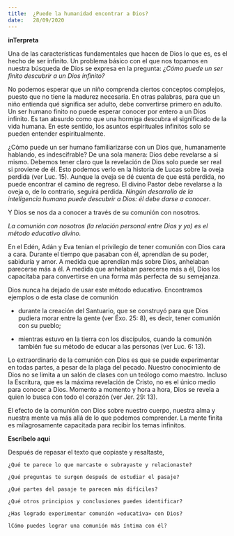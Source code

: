 ```yaml
---
title:  ¿Puede la humanidad encontrar a Dios?
date:   28/09/2020
---
```


**inTerpreta**

Una de las características fundamentales que hacen de Dios lo que es, es el hecho de ser infinito. Un problema básico con el que nos topamos en nuestra búsqueda de Dios se expresa en la pregunta: _¿Cómo puede un ser finito descubrir a un Dios infinito?_

No podemos esperar que un niño comprenda ciertos conceptos complejos, puesto que no tiene la madurez necesaria. En otras palabras, para que un niño entienda qué significa ser adulto, debe convertirse primero en adulto. Un ser humano finito no puede esperar conocer por entero a un Dios infinito. Es tan absurdo como que una hormiga descubra el significado de la vida humana. En este sentido, los asuntos espirituales infinitos solo se pueden entender espiritualmente.

¿Cómo puede un ser humano familiarizarse con un Dios que, humanamente hablando, es indescifrable? De una sola manera: Dios debe revelarse a sí mismo. Debemos tener claro que la revelación de Dios solo puede ser real si proviene de él. Esto podemos verlo en la historia de Lucas sobre la oveja perdida (ver Luc. 15). Aunque la oveja se dé cuenta de que está perdida, no puede encontrar el camino de regreso. El divino Pastor debe revelarse a la oveja o, de lo contrario, seguirá perdida. _Ningún desarrollo de la inteligencia humana puede descubrir a Dios: él debe darse a conocer_.

Y Dios se nos da a conocer a través de su comunión con nosotros.

_La comunión con nosotros (la relación personal entre Dios y yo) es el método educativo divino._

En el Edén, Adán y Eva tenían el privilegio de tener comunión con Dios cara a cara. Durante el tiempo que pasaban con él, aprendían de su poder, sabiduría y amor. A medida que aprendían más sobre Dios, anhelaban parecerse más a él. A medida que anhelaban parecerse más a él, Dios los capacitaba para convertirse en una forma más perfecta de su semejanza.

Dios nunca ha dejado de usar este método educativo. Encontramos ejemplos o de esta clase de comunión

- durante la creación del Santuario, que se construyó para que Dios pudiera morar entre la gente (ver Éxo. 25: 8), es decir, tener comunión con su pueblo;

- mientras estuvo en la tierra con los discípulos, cuando la comunión también fue su método de educar a las personas (ver Luc. 6: 13).

Lo extraordinario de la comunión con Dios es que se puede experimentar en todas partes, a pesar de la plaga del pecado. Nuestro conocimiento de Dios no se limita a un salón de clases con un teólogo como maestro. Incluso la Escritura, que es la máxima revelación de Cristo, no es el único medio para conocer a Dios. Momento a momento y hora a hora, Dios se revela a quien lo busca con todo el corazón (ver Jer. 29: 13).

El efecto de la comunión con Dios sobre nuestro cuerpo, nuestra alma y nuestra mente va más allá de lo que podemos comprender. La mente finita es milagrosamente capacitada para recibir los temas infinitos.

**Escríbelo aquí**

Después de repasar el texto que copiaste y resaltaste,

`¿Qué te parece lo que marcaste o subrayaste y relacionaste?`

`¿Qué preguntas te surgen después de estudiar el pasaje?`

`¿Qué partes del pasaje te parecen más difíciles?`

`¿Qué otros principios y conclusiones puedes identificar?`

`¿Has logrado experimentar comunión «educativa» con Dios?`

`lCómo puedes lograr una comunión más íntima con él?`
